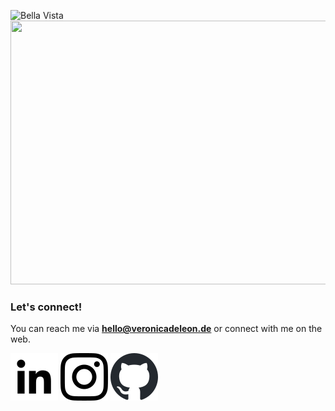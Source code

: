 ![Bella Vista](/images/vdlh_bella-vista.gif)
<img src="/images/bellavista-1-3.jpg" onmouseover="this.src='/images/bellavista-1-2.jpg'" onmouseout="this.src='/images/bellavista-1-3.jpg'" width="750" height="422">

### Let's connect!

You can reach me via <strong><a href="mailto:v.dleon@gmail.com">hello@veronicadeleon.de</a></strong> or connect with me on the web.

<div class="connect-icons>
<a href="#" target=_blank><img src="images/likedin.svg"></a>
<a href="#" target=_blank><img src="images/instagram.svg"></a>
<a href="#" target=_blank><img src="images/github.svg"></a>
</div>
